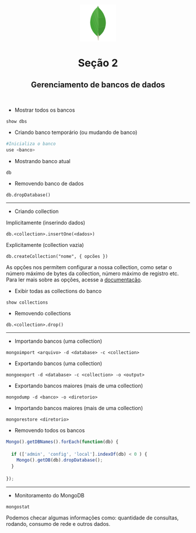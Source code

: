 <div align="center">
  <img src="https://raw.githubusercontent.com/devicons/devicon/master/icons/mongodb/mongodb-original.svg" width=100>
  <h1>Seção 2</h1>
  <h2>Gerenciamento de bancos de dados</h2>
</div>

<br/>

- Mostrar todos os bancos
```
show dbs
```

- Criando banco temporário (ou mudando de banco)
```bash
#Inicializa o banco
use <banco>
```
- Mostrando banco atual
```
db
```
- Removendo banco de dados
```
db.dropDatabase()
```
---
- Criando collection

Implicitamente (inserindo dados)
```
db.<collection>.insertOne(<dados>)
```

Explicitamente (collection vazia)
```
db.createCollection("nome", { opcões })
```

As opções nos permitem configurar a nossa collection, como setar o número máximo de bytes da collection, número máximo de registro etc. Para ler mais sobre as opções, acesse a [documentação](https://docs.mongodb.com/manual/reference/method/db.createCollection/).

- Exibir todas as collections do banco
```
show collections
```

- Removendo collections
```
db.<collection>.drop()
```
---
- Importando bancos (uma collection)
```
mongoimport <arquivo> -d <database> -c <collection>
```

- Exportando bancos (uma collection)
```
mongoexport -d <database> -c <collection> -o <output> 
```

- Exportando bancos maiores (mais de uma collection)
```
mongodump -d <banco> -o <diretorio>
```

- Importando bancos maiores (mais de uma collection)
```
mongorestore <diretorio>
```

- Removendo todos os bancos
```javascript
Mongo().getDBNames().forEach(function(db) {

  if (['admin', 'config', 'local'].indexOf(db) < 0 ) {
    Mongo().getDB(db).dropDatabase();
  }

});
```

---

- Monitoramento do MongoDB
```
mongostat
```
Podemos checar algumas informações como: quantidade de consultas, rodando, consumo de rede e outros dados.